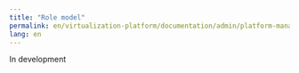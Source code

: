 ```yaml
---
title: "Role model"
permalink: en/virtualization-platform/documentation/admin/platform-management/access-control/role-model.html
lang: en
---
```


In development
